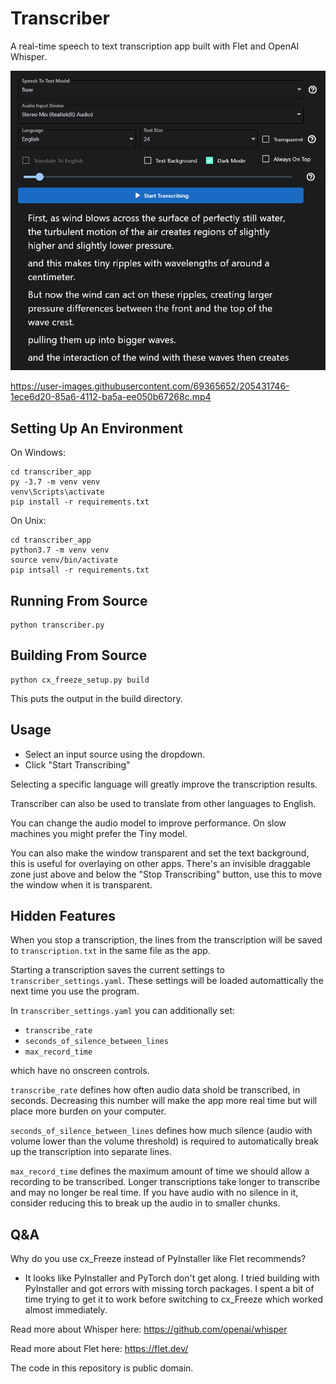 # Transcriber

A real-time speech to text transcription app built with Flet and OpenAI Whisper.

![Screenshot](screenshot.png)

https://user-images.githubusercontent.com/69365652/205431746-1ece6d20-85a6-4112-ba5a-ee050b67268c.mp4

## Setting Up An Environment
On Windows:
```
cd transcriber_app
py -3.7 -m venv venv
venv\Scripts\activate
pip install -r requirements.txt
```
On Unix:
```
cd transcriber_app
python3.7 -m venv venv
source venv/bin/activate
pip intsall -r requirements.txt
```

## Running From Source
```
python transcriber.py
```

## Building From Source
```
python cx_freeze_setup.py build
```
This puts the output in the build directory.

## Usage
* Select an input source using the dropdown.
* Click "Start Transcribing"

Selecting a specific language will greatly improve the transcription results.

Transcriber can also be used to translate from other languages to English.

You can change the audio model to improve performance. On slow machines you might prefer the Tiny model.

You can also make the window transparent and set the text background, this is useful for overlaying on other apps. There's an invisible draggable zone just above and below the "Stop Transcribing" button, use this to move the window when it is transparent.

## Hidden Features
When you stop a transcription, the lines from the transcription will be saved to `transcription.txt` in the same file as the app.

Starting a transcription saves the current settings to `transcriber_settings.yaml`. These settings will be loaded automattically the next time you use the program.

In `transcriber_settings.yaml` you can additionally set:
* `transcribe_rate`
* `seconds_of_silence_between_lines`
* `max_record_time`

which have no onscreen controls.

`transcribe_rate` defines how often audio data shold be transcribed, in seconds. Decreasing this number will make the app more real time but will place more burden on your computer.

`seconds_of_silence_between_lines` defines how much silence (audio with volume lower than the volume threshold) is required to automatically break up the transcription into separate lines.

`max_record_time` defines the maximum amount of time we should allow a recording to be transcribed. Longer transcriptions take longer to transcribe and may no longer be real time. If you have audio with no silence in it, consider reducing this to break up the audio in to smaller chunks.

## Q&A
Why do you use cx_Freeze instead of PyInstaller like Flet recommends?

* It looks like PyInstaller and PyTorch don't get along. I tried building with PyInstaller and got errors with missing torch packages. I spent a bit of time trying to get it to work before switching to cx_Freeze which worked almost immediately.

Read more about Whisper here: https://github.com/openai/whisper

Read more about Flet here: https://flet.dev/

The code in this repository is public domain.
